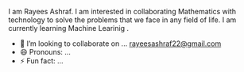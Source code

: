 I am Rayees Ashraf.
I am interested in collaborating  Mathematics with technology to solve the problems that we face in any field of life.
I am currently learning Machine Learinig .
-  💞️ I’m looking to collaborate on ...
rayeesashraf22@gmail.com
- 😄 Pronouns: ...
- ⚡ Fun fact: ...

<!---
rayees-ashraf/rayees-ashraf is a ✨ special ✨ repository because its `README.md` (this file) appears on your GitHub profile.
You can click the Preview link to take a look at your changes.
--->
